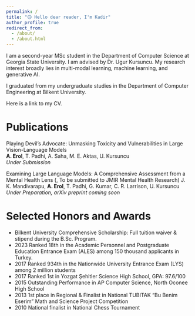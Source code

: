 ```yaml
---
permalink: /
title: "🙃 Hello dear reader, I'm Kadir"
author_profile: true
redirect_from: 
  - /about/
  - /about.html
---
```


I am a second-year MSc student in the Department of Computer Science at Georgia State University. I am advised by Dr. Ugur Kursuncu. My research interest broadly lies in multi-modal learning, machine learning, and generative AI.

I graduated from my undergraduate studies in the Department of Computer Engineering at Bilkent University.

Here is a link to my CV.

Publications
======
Playing Devil’s Advocate: Unmasking Toxicity and Vulnerabilities in Large Vision-Language Models  
**A. Erol**, T. Padhi, A. Saha, M. E. Aktas, U. Kursuncu  
*Under Submission*  

Examining Large Language Models: A Comprehensive Assessment from a Mental Health Lens
(, To be submitted to JMIR Mental Health Research)
J. K. Mandivarapu, **A. Erol**, T. Padhi, G. Kumar, C. R. Larrison, U. Kursuncu
*Under Preparation, arXiv preprint coming soon* 

Selected Honors and Awards
======
- Bilkent University Comprehensive Scholarship: Full tuition waiver \& stipend during the B.Sc. Program.
- 2023 Ranked 18th in the Academic Personnel and Postgraduate Education Entrance Exam (ALES) among 150 thousand applicants in Turkey.
- 2017 Ranked 934th in the Nationwide University Entrance Exam (LYS) among 2 million students
- 2017 Ranked 1st in Yozgat Şehitler Science High School, GPA: 97.6/100
- 2015 Outstanding Performance in AP Computer Science, North Oconee High School
- 2013 1st place in Regional \& Finalist in National TUBITAK “Bu Benim Eserim” Math and Science Project Competition
- 2010 National finalist in National Chess Tournament
